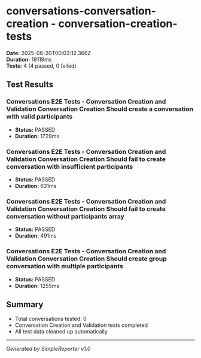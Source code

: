 # conversations-conversation-creation - conversation-creation-tests

**Date:** 2025-06-20T00:03:12.366Z  
**Duration:** 19119ms  
**Tests:** 4 (4 passed, 0 failed)

## Test Results


### Conversations E2E Tests - Conversation Creation and Validation Conversation Creation Should create a conversation with valid participants
- **Status:** PASSED
- **Duration:** 1729ms



### Conversations E2E Tests - Conversation Creation and Validation Conversation Creation Should fail to create conversation with insufficient participants
- **Status:** PASSED
- **Duration:** 631ms



### Conversations E2E Tests - Conversation Creation and Validation Conversation Creation Should fail to create conversation without participants array
- **Status:** PASSED
- **Duration:** 491ms



### Conversations E2E Tests - Conversation Creation and Validation Conversation Creation Should create group conversation with multiple participants
- **Status:** PASSED
- **Duration:** 1255ms



## Summary

- Total conversations tested: 0
- Conversation Creation and Validation tests completed
- All test data cleaned up automatically

---
*Generated by SimpleReporter v1.0*
